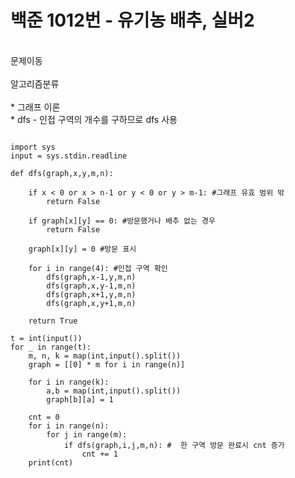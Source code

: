 # 백준 1012번 - 유기농 배추, 실버2
<br>
문제이동<https://www.acmicpc.net/problem/1012>
<br><br>
알고리즘분류
<br><br>
* 그래프 이론<br>
* dfs - 인접 구역의 개수를 구하므로 dfs 사용

<br>

```

import sys
input = sys.stdin.readline

def dfs(graph,x,y,m,n):
    
    if x < 0 or x > n-1 or y < 0 or y > m-1: #그래프 유효 범위 밖
        return False

    if graph[x][y] == 0: #방문했거나 배추 없는 경우
        return False
    
    graph[x][y] = 0 #방문 표시

    for i in range(4): #인접 구역 확인
        dfs(graph,x-1,y,m,n)
        dfs(graph,x,y-1,m,n)
        dfs(graph,x+1,y,m,n)
        dfs(graph,x,y+1,m,n)
        
    return True

t = int(input())
for _ in range(t):
    m, n, k = map(int,input().split())
    graph = [[0] * m for i in range(n)]
    
    for i in range(k):
        a,b = map(int,input().split())
        graph[b][a] = 1

    cnt = 0
    for i in range(n):
        for j in range(m):
            if dfs(graph,i,j,m,n): #  한 구역 방문 완료시 cnt 증가
                cnt += 1
    print(cnt)
```

